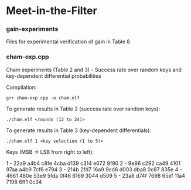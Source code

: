 # Meet-in-the-Filter

### gain-experiments
Files for experimental verification of gain in Table 8

### cham-exp.cpp 
Cham experiments (Table 2 and 3) - Success rate over random keys and key-dependent differential probabilities

Compilation:
```
g++ cham-exp.cpp -o cham.elf
```

To generate results in Table 2 (success rate over random keys):
```
./cham.elf <rounds (12 to 24)>
```

To generate results in Table 3 (key-dependent differentials):
```
./cham.elf 1 <key selection (1 to 5)>
```
Keys (MSB -> LSB from right to left):

  1 - 22a9 a4b4 c8fe 4cba d139 c314 e672 9f90
  2 - 9e96 c292 ca49 4101 97aa a4b9 7cf6 e794
  3 - 214b 2fd7 16a9 9cd6 d003 dba8 0c87 835e
  4 - 4661 480e 53e9 5fda 0f46 6169 3044 d509
  5 - 23a8 d74f 7698 65ef 11a4 7198 6ff1 0c34
